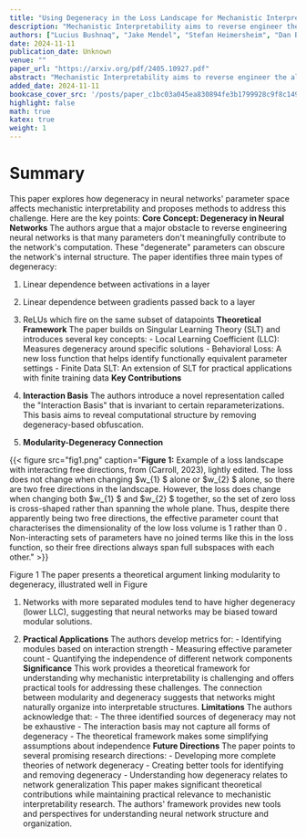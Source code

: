 ```yaml
---
title: "Using Degeneracy in the Loss Landscape for Mechanistic Interpretability"
description: "Mechanistic Interpretability aims to reverse engineer the algorithms implemented by neural networks by studying their weights and activations. An obstacle to reverse engineering neural networks is tha"
authors: ["Lucius Bushnaq", "Jake Mendel", "Stefan Heimersheim", "Dan Braun", "Nicholas Goldowsky-Dill", "Kaarel Hänni", "Cindy Wu", "Marius Hobbhahn"]
date: 2024-11-11
publication_date: Unknown
venue: ""
paper_url: "https://arxiv.org/pdf/2405.10927.pdf"
abstract: "Mechanistic Interpretability aims to reverse engineer the algorithms implemented by neural networks by studying their weights and activations. An obstacle to reverse engineering neural networks is that many of the parameters inside a network are not involved in the computation being implemented by the network. These degenerate parameters may obfuscate internal structure. Singular learning theory teaches us that neural network parameterizations are biased towards being more degenerate, and parameterizations with more degeneracy are likely to generalize further. We identify 3 ways that network parameters can be degenerate: linear dependence between activations in a layer; linear dependence between gradients passed back to a layer; ReLUs which fire on the same subset of datapoints. We also present a heuristic argument that modular networks are likely to be more degenerate, and we develop a metric for identifying modules in a network that is based on this argument. We propose that if we can represent a neural network in a way that is invariant to reparameterizations that exploit the degeneracies, then this representation is likely to be more interpretable, and we provide some evidence that such a representation is likely to have sparser interactions. We introduce the Interaction Basis, a tractable technique to obtain a representation that is invariant to degeneracies from linear dependence of activations or Jacobians."
added_date: 2024-11-11
bookcase_cover_src: '/posts/paper_c1bc03a045ea830894fe3b1799928c9f8c14923c/thumbnail.png'
highlight: false
math: true
katex: true
weight: 1
---
```


# Summary

This paper explores how degeneracy in neural networks' parameter space affects mechanistic interpretability and proposes methods to address this challenge. Here are the key points: **Core Concept: Degeneracy in Neural Networks** The authors argue that a major obstacle to reverse engineering neural networks is that many parameters don't meaningfully contribute to the network's computation. These "degenerate" parameters can obscure the network's internal structure. The paper identifies three main types of degeneracy: 

1. Linear dependence between activations in a layer 

2. Linear dependence between gradients passed back to a layer 

3. ReLUs which fire on the same subset of datapoints **Theoretical Framework** The paper builds on Singular Learning Theory (SLT) and introduces several key concepts: - Local Learning Coefficient (LLC): Measures degeneracy around specific solutions - Behavioral Loss: A new loss function that helps identify functionally equivalent parameter settings - Finite Data SLT: An extension of SLT for practical applications with finite training data **Key Contributions** 

1. **Interaction Basis** The authors introduce a novel representation called the "Interaction Basis" that is invariant to certain reparameterizations. This basis aims to reveal computational structure by removing degeneracy-based obfuscation. 

2. **Modularity-Degeneracy Connection** 

{{< figure src="fig1.png" caption="**Figure 1:** Example of a loss landscape with interacting free directions, from (Carroll, 2023), lightly edited. The loss does not change when changing $w_{1} $ alone or $w_{2} $ alone, so there are two free directions in the landscape. However, the loss does change when changing both $w_{1} $ and $w_{2} $ together, so the set of zero loss is cross-shaped rather than spanning the whole plane. Thus, despite there apparently being two free directions, the effective parameter count that characterises the dimensionality of the low loss volume is $1$ rather than $0$ . Non-interacting sets of parameters have no joined terms like this in the loss function, so their free directions always span full subspaces with each other." >}}

Figure 1 The paper presents a theoretical argument linking modularity to degeneracy, illustrated well in Figure 

1. Networks with more separated modules tend to have higher degeneracy (lower LLC), suggesting that neural networks may be biased toward modular solutions. 

3. **Practical Applications** The authors develop metrics for: - Identifying modules based on interaction strength - Measuring effective parameter count - Quantifying the independence of different network components **Significance** This work provides a theoretical framework for understanding why mechanistic interpretability is challenging and offers practical tools for addressing these challenges. The connection between modularity and degeneracy suggests that networks might naturally organize into interpretable structures. **Limitations** The authors acknowledge that: - The three identified sources of degeneracy may not be exhaustive - The interaction basis may not capture all forms of degeneracy - The theoretical framework makes some simplifying assumptions about independence **Future Directions** The paper points to several promising research directions: - Developing more complete theories of network degeneracy - Creating better tools for identifying and removing degeneracy - Understanding how degeneracy relates to network generalization This paper makes significant theoretical contributions while maintaining practical relevance to mechanistic interpretability research. The authors' framework provides new tools and perspectives for understanding neural network structure and organization.